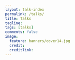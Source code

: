 ```yaml
---
layout: talk-index
permalink: /talks/
title: Talks
tagline: 
tags: [talks]
comments: false
image:
  feature: banners/cover14.jpg
  credit: 
  creditlink: 
---
```


